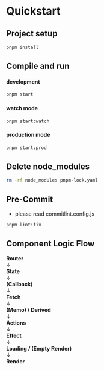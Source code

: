 # Quickstart

## Project setup

```bash
pnpm install
```

## Compile and run

#### development

```bash
pnpm start
```

#### watch mode

```bash
pnpm start:watch
```

#### production mode

```bash
pnpm start:prod
```

## Delete node_modules

```bash
rm -rf node_modules pnpm-lock.yaml
```

## Pre-Commit

- please read commitlint.config.js

```bash
pnpm lint:fix
```

## Component Logic Flow

**Router**  
 ↓  
**State**  
 ↓  
**(Callback)**  
 ↓  
**Fetch**  
 ↓  
**(Memo) / Derived**  
 ↓  
**Actions**  
 ↓  
**Effect**  
 ↓  
**Loading / (Empty Render)**  
 ↓  
**Render**
